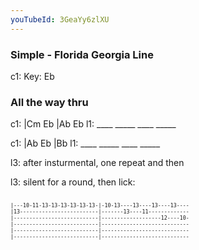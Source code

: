 ```yaml
---
youTubeId: 3GeaYy6zlXU
---
```


### Simple - Florida Georgia Line

c1: Key: Eb

### All the way thru

c1: |Cm   Eb   |Ab   Eb
l1:  ____ _____ ____ _____

c1: |Ab   Eb   |Bb
l1:  ____ _____ ____ _____

l3: after insturmental, one repeat and then

l3: silent for a round, then lick:

<span style="font-size:0.7em; scroll-snap-stop: always; scroll-snap-align: start;">

```

|---10-11-13-13-13-13-13-13-|-10-13----13----13----13----
|13-------------------------|-------13----11-------------
|---------------------------|-------------------12----10-
|---------------------------|----------------------------
|---------------------------|----------------------------
|---------------------------|----------------------------
```
</span>

